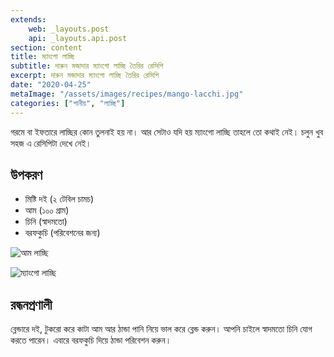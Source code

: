 ```yaml
---
extends:
    web: _layouts.post
    api: _layouts.api.post
section: content
title: ম্যাংগো লাচ্ছি
subtitle: দারুন মজাদার ম্যাংগো লাচ্ছি তৈরির রেসিপি
excerpt: দারুন মজাদার ম্যাংগো লাচ্ছি তৈরির রেসিপি
date: "2020-04-25"
metaImage: "/assets/images/recipes/mango-lacchi.jpg"
categories: ["পানীয়", "লাচ্ছি"]
---
```


গরমে বা ইফতারে লাচ্ছির কোন তুলনাই হয় না। আর সেটাও যদি হয় ম্যাংগো লাচ্ছি তাহলে তো কথাই নেই। চলুন
খুব সহজ এ রেসিপিটা দেখে নেই।

## উপকরণ

- মিষ্টি দই (২ টেবিল চামচ)
- আম (১০০ গ্রাম)
- চিনি (স্বাদমতো)
- বরফকুচি (পরিবেশনের জন্য)

![আম লাচ্ছি](/assets/images/recipes/mango.jpg)

![ম্যাংগো লাচ্ছি](/assets/images/recipes/mango-lacchi.jpg)

## রন্ধনপ্রণালী

ব্লেন্ডারে দই, টুকরো করে কাটা আম আর ঠান্ডা পানি নিয়ে ভাল করে ব্লেন্ড করুন। আপনি চাইলে স্বাদমতো চিনি
যোগ করতে পারেন। এবারে বরফকুচি দিয়ে ঠান্ডা পরিবেশন করুন।

